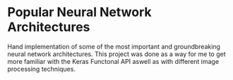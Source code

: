 # Popular Neural Network Architectures
Hand implementation of some of the most important and groundbreaking neural network architectures.
This project was done as a way for me to get more familiar with the Keras Functonal API aswell as with different image processing techniques.